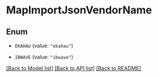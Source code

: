 # MapImportJsonVendorName

## Enum


* `EKAHAU` (value: `"ekahau"`)

* `IBWAVE` (value: `"ibwave"`)


[[Back to Model list]](../README.md#documentation-for-models) [[Back to API list]](../README.md#documentation-for-api-endpoints) [[Back to README]](../README.md)


